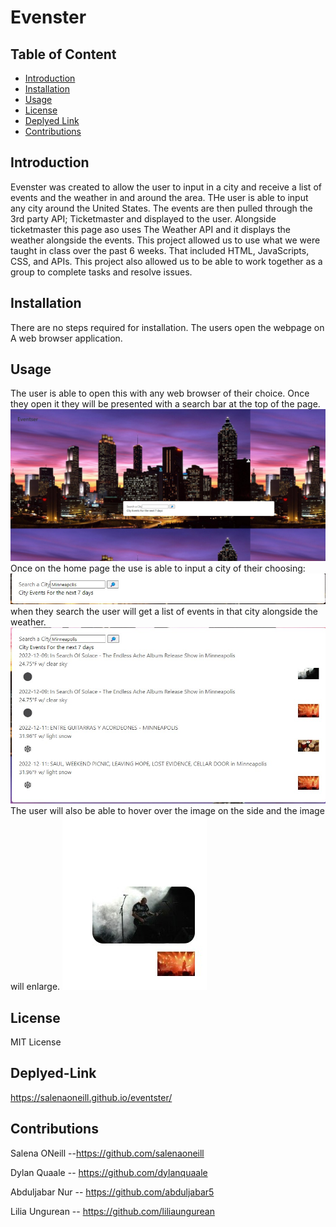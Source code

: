 # Evenster

## Table of Content 
- [Introduction](#Introduction)
- [Installation](#Installation)
- [Usage](#usage)
- [License](#license)
- [Deplyed Link](#deplyed-linkLink)
- [Contributions](#contributions)


## Introduction
Evenster was created to allow the user to input in a city and receive a list of events and the weather in and around the area. THe user is able to input any city around the United States. The events are then pulled through the 3rd party API; Ticketmaster and displayed to the user. Alongside ticketmaster this page aso uses The Weather API and it displays the weather alongside the events. This project allowed us to use what we were taught in class over the past 6 weeks. That included HTML, JavaScripts, CSS, and APIs. This project also allowed us to be able to work together as a group to complete tasks and resolve issues. 

## Installation

There are no steps required for installation. The users open the webpage on A web browser application.

## Usage
The user is able to open this with any web browser of their choice. Once they open it they will be presented with a search bar at the top of the page.
![initial page](./Images/home-page.jpg)
Once on the home page the use is able to input a city of their choosing: 
![city search](./Images/search-Bar.jpg)
when they search the user will get a list of events in that city alongside the weather.
![city events](./Images/searched-Events.jpg)
The user will also be able to hover over the image on the side and the image will enlarge.
![images](./Images/image-popping.jpg)

## License 

MIT License

## Deplyed-Link

https://salenaoneill.github.io/eventster/

## Contributions
 
 Salena ONeill --https://github.com/salenaoneill

 Dylan Quaale -- https://github.com/dylanquaale

 Abduljabar Nur -- https://github.com/abduljabar5

 Lilia Ungurean -- https://github.com/liliaungurean




